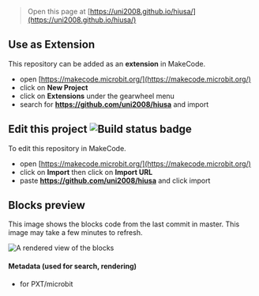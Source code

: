 
> Open this page at [https://uni2008.github.io/hiusa/](https://uni2008.github.io/hiusa/)

## Use as Extension

This repository can be added as an **extension** in MakeCode.

* open [https://makecode.microbit.org/](https://makecode.microbit.org/)
* click on **New Project**
* click on **Extensions** under the gearwheel menu
* search for **https://github.com/uni2008/hiusa** and import

## Edit this project ![Build status badge](https://github.com/uni2008/hiusa/workflows/MakeCode/badge.svg)

To edit this repository in MakeCode.

* open [https://makecode.microbit.org/](https://makecode.microbit.org/)
* click on **Import** then click on **Import URL**
* paste **https://github.com/uni2008/hiusa** and click import

## Blocks preview

This image shows the blocks code from the last commit in master.
This image may take a few minutes to refresh.

![A rendered view of the blocks](https://github.com/uni2008/hiusa/raw/master/.github/makecode/blocks.png)

#### Metadata (used for search, rendering)

* for PXT/microbit
<script src="https://makecode.com/gh-pages-embed.js"></script><script>makeCodeRender("{{ site.makecode.home_url }}", "{{ site.github.owner_name }}/{{ site.github.repository_name }}");</script>
